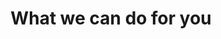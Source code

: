 ---
type: WhatWeCanDoForYou
title: "What we can do for you"
descriptions:
    - "Fitness, calorie counter, and nutrition apps
    Medication reminders & pill trackers Chronic condition self-management
    CRM for doctors, loyalty systems
    Staff productivity, collaboration
    Hospital administrations"
    - "Electronic health record (EHR) systems 
    Electronic medical record (EMR) systems
    Patient portals
    Medical Practice Management Solutions
    Remote Diagnostics Systems
    Healthcare Data Analytics Solutions"
---